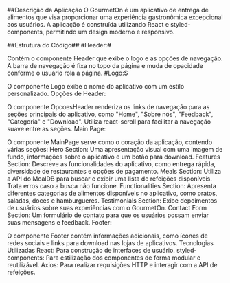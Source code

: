 ##Descrição da Aplicação
O GourmetOn é um aplicativo de entrega de alimentos que visa proporcionar uma experiência gastronômica excepcional aos usuários. A aplicação é construída utilizando React e styled-components, permitindo um design moderno e responsivo.

##Estrutura do Código##
#Header:#

Contém o componente Header que exibe o logo e as opções de navegação. A barra de navegação é fixa no topo da página e muda de opacidade conforme o usuário rola a página.
#Logo:$

O componente Logo exibe o nome do aplicativo com um estilo personalizado.
Opções de Header:

O componente OpcoesHeader renderiza os links de navegação para as seções principais do aplicativo, como "Home", "Sobre nós", "Feedback", "Categoria" e "Download". Utiliza react-scroll para facilitar a navegação suave entre as seções.
Main Page:

O componente MainPage serve como o coração da aplicação, contendo várias seções:
Hero Section: Uma apresentação visual com uma imagem de fundo, informações sobre o aplicativo e um botão para download.
Features Section: Descreve as funcionalidades do aplicativo, como entrega rápida, diversidade de restaurantes e opções de pagamento.
Meals Section: Utiliza a API do MealDB para buscar e exibir uma lista de refeições disponíveis. Trata erros caso a busca não funcione.
Functionalities Section: Apresenta diferentes categorias de alimentos disponíveis no aplicativo, como pratos, saladas, doces e hamburgueres.
Testimonials Section: Exibe depoimentos de usuários sobre suas experiências com o GourmetOn.
Contact Form Section: Um formulário de contato para que os usuários possam enviar suas mensagens e feedback.
Footer:

O componente Footer contém informações adicionais, como ícones de redes sociais e links para download nas lojas de aplicativos.
Tecnologias Utilizadas
React: Para construção de interfaces de usuário.
styled-components: Para estilização dos componentes de forma modular e reutilizável.
Axios: Para realizar requisições HTTP e interagir com a API de refeições.
